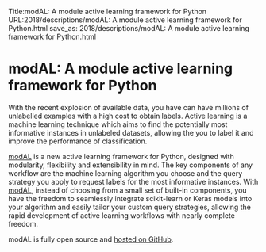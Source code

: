Title:modAL: A module active learning framework for Python
URL:2018/descriptions/modAL: A module active learning framework for Python.html
save_as: 2018/descriptions/modAL: A module active learning framework for Python.html



# modAL: A module active learning framework for Python
With the recent explosion of available data, you have can have millions of unlabelled examples with a high cost to obtain labels. Active learning is a machine learning technique which aims to find the potentially most informative instances in unlabeled datasets, allowing the you to label it and improve the performance of classification.

[modAL](https://cosmic-cortex.github.io/modAL/) is a new active learning framework for Python, designed with modularity, flexibility and extensibility in mind. The key components of any workflow are the machine learning algorithm you choose and the query strategy you apply to request labels for the most informative instances. With [modAL](https://cosmic-cortex.github.io/modAL/), instead of choosing from a small set of built-in components, you have the freedom to seamlessly integrate scikit-learn or Keras models into your algorithm and easily tailor your custom query strategies, allowing the rapid development of active learning workflows with nearly complete freedom.

modAL is fully open source and [hosted on GitHub](https://github.com/cosmic-cortex/modAL/).